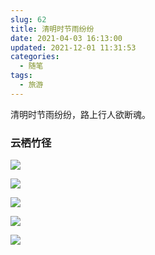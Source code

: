 ```yaml
---
slug: 62
title: 清明时节雨纷纷
date: 2021-04-03 16:13:00
updated: 2021-12-01 11:31:53
categories: 
  - 随笔
tags: 
  - 旅游
---
```





清明时节雨纷纷，路上行人欲断魂。

### 云栖竹径

![](https://img.zburu.com/i/2021/04/04/b2dbd256cb9c3cd65110580c9c02dbfd.png)

![](https://img.zburu.com/i/2021/04/04/a27aeb1b582c6a0cd510a5c3ad28fd41.png)

![](https://img.zburu.com/i/2021/04/03/5753d64ad69892c2b64de4a726f63724.png)

![](https://img.zburu.com/i/2021/04/04/b3839222eaf37e4520e183104b876430.png)

![](https://img.zburu.com/i/2021/04/04/c9d1b928b996ee283177be0fa246543b.png)